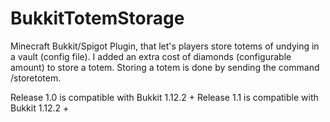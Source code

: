 # BukkitTotemStorage
 
Minecraft Bukkit/Spigot Plugin, that let's players store totems of undying in a vault (config file). I added an extra cost of diamonds (configurable amount) to store a totem. Storing a totem is done by sending the command /storetotem.

Release 1.0 is compatible with Bukkit 1.12.2 +
Release 1.1 is compatible with Bukkit 1.12.2 +
